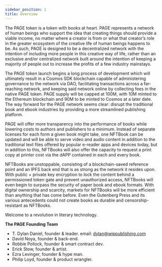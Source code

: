 ```yaml
---
sidebar_position: 1
title: Overview
---
```


The PAGE token is a token with books at heart. PAGE represents a network of human beings who support the idea that creating things should provide a viable income, no matter where a creator is from or what that creator’s role in the greater ecosystem of the creative life of human beings happens to be. As such, PAGE is designed to be a decentralized network with the intention of including more people in this creative way of life, rather than an exclusive and/or centralized network built around the intention of keeping a majority of people out to increase the profits of a few industry mainstays.

The PAGE token launch begins a long process of development which will ultimately result in a Cosmos SDK blockchain capable of administering governance to the network via DAO, facilitating transactions across a far-reaching network, and keeping said network online by collecting fees in the native PAGE token. PAGE supply will be capped at 100M, with 10M minted to the Ethereum blockchain and 90M to be minted to Cosmos at a later date. The way forward for the PAGE network seems clear: disrupt the traditional book and ebook industries by providing a more streamlined publishing platform. 

PAGE will offer more transparency into the performance of books while lowering costs to authors and publishers to a minimum. Instead of separate licenses for each form a given book might take, one NFTBook can be updated and will be able to serve video and audio content in addition to the traditional text files offered by popular e-reader apps and devices today, but in addition to this, NFTBooks will also offer the capacity to request a print copy at printer cost via the dAPP contained in each and every book. 

NFTBooks are unstoppable, consisting of a blockchain-saved reference point and an IPFS back end that is as strong as the network it resides upon. With public + private key encryption to lock the content behind a permissioned token gate and prevent unauthorized access, NFTBooks will even begin to surpass the security of paper book and ebook formats. With digital ownership and scarcity, markets for NFTBooks will be more efficient than anything that has come before. Even the Gutenberg Press and its various antecedents could not create books as durable and censorship-resistant as NFTBooks. 

Welcome to a revolution in literary technology. 


**The PAGE Founding Team**
* T. Dylan Daniel, founder & leader. email: dylan@wippublishing.com
* David Noya, founder & back-end.
* Robbie Pollock, founder & smart contract dev.
* Erick Stow, founder & artist.
* Ezra Levinger, founder & hype man.
* Philip Loyd, founder & product wrangler.

